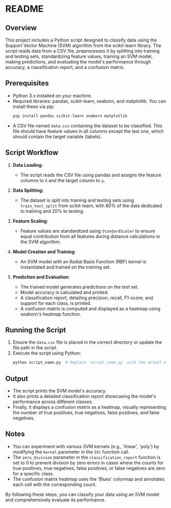 # README

## Overview

This project includes a Python script designed to classify data using the Support Vector Machine (SVM) algorithm from the scikit-learn library. The script reads data from a CSV file, preprocesses it by splitting into training and testing sets, standardizing feature values, training an SVM model, making predictions, and evaluating the model's performance through accuracy, a classification report, and a confusion matrix.

## Prerequisites

- Python 3.x installed on your machine.
- Required libraries: pandas, scikit-learn, seaborn, and matplotlib. You can install these via pip:
  ```bash
  pip install pandas scikit-learn seaborn matplotlib
  ```
- A CSV file named `data.csv` containing the dataset to be classified. This file should have feature values in all columns except the last one, which should contain the target variable (labels).

## Script Workflow

1. **Data Loading**:
   - The script reads the CSV file using pandas and assigns the feature columns to `X` and the target column to `y`.

2. **Data Splitting**:
   - The dataset is split into training and testing sets using `train_test_split` from scikit-learn, with 80% of the data dedicated to training and 20% to testing.

3. **Feature Scaling**:
   - Feature values are standardized using `StandardScaler` to ensure equal contribution from all features during distance calculations in the SVM algorithm.

4. **Model Creation and Training**:
   - An SVM model with an Radial Basis Function (RBF) kernel is instantiated and trained on the training set.

5. **Prediction and Evaluation**:
   - The trained model generates predictions on the test set.
   - Model accuracy is calculated and printed.
   - A classification report, detailing precision, recall, F1-score, and support for each class, is printed.
   - A confusion matrix is computed and displayed as a heatmap using seaborn's heatmap function.

## Running the Script

1. Ensure the `data.csv` file is placed in the correct directory or update the file path in the script.
2. Execute the script using Python:
   ```bash
   python script_name.py  # Replace 'script_name.py' with the actual name of your script file.
   ```

## Output

- The script prints the SVM model's accuracy.
- It also prints a detailed classification report showcasing the model's performance across different classes.
- Finally, it displays a confusion matrix as a heatmap, visually representing the number of true positives, true negatives, false positives, and false negatives.

## Notes

- You can experiment with various SVM kernels (e.g., 'linear', 'poly') by modifying the `kernel` parameter in the `SVC` function call.
- The `zero_division` parameter in the `classification_report` function is set to 0 to prevent division by zero errors in cases where the counts for true positives, true negatives, false positives, or false negatives are zero for a specific class.
- The confusion matrix heatmap uses the 'Blues' colormap and annotates each cell with the corresponding count.

By following these steps, you can classify your data using an SVM model and comprehensively evaluate its performance.